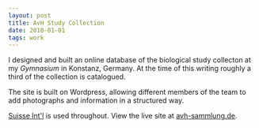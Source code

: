 ```yaml
---
layout: post
title: AvH Study Collection
date: 2018-01-01
tags: work
---
```


I designed and built an online database of the biological study collecton at my _Gymnasium_ in Konstanz, Germany. At the time of this writing roughly a third of the collection is catalogued.

The site is built on Wordpress, allowing different members of the team to add photographs and information in a structured way.

[Suisse Int'l](https://www.swisstypefaces.com/fonts/suisse/) is used throughout. View the live site at [avh-sammlung.de](http://avh-sammlung.de/).